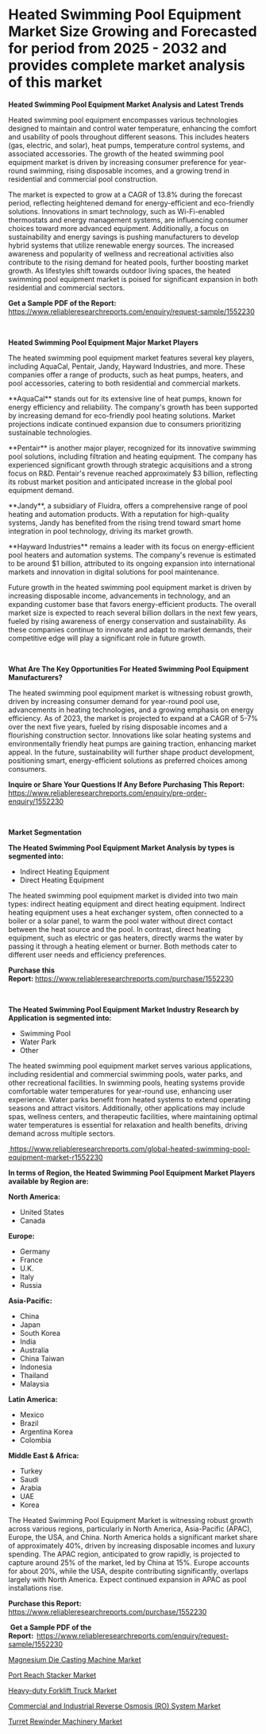 <p><h1>Heated Swimming Pool Equipment Market Size Growing and Forecasted for period from 2025 - 2032 and provides complete market analysis of this market</h1></p><p><strong>Heated Swimming Pool Equipment Market Analysis and Latest Trends</strong></p>
<p><p>Heated swimming pool equipment encompasses various technologies designed to maintain and control water temperature, enhancing the comfort and usability of pools throughout different seasons. This includes heaters (gas, electric, and solar), heat pumps, temperature control systems, and associated accessories. The growth of the heated swimming pool equipment market is driven by increasing consumer preference for year-round swimming, rising disposable incomes, and a growing trend in residential and commercial pool construction.</p><p>The market is expected to grow at a CAGR of 13.8% during the forecast period, reflecting heightened demand for energy-efficient and eco-friendly solutions. Innovations in smart technology, such as Wi-Fi-enabled thermostats and energy management systems, are influencing consumer choices toward more advanced equipment. Additionally, a focus on sustainability and energy savings is pushing manufacturers to develop hybrid systems that utilize renewable energy sources. The increased awareness and popularity of wellness and recreational activities also contribute to the rising demand for heated pools, further boosting market growth. As lifestyles shift towards outdoor living spaces, the heated swimming pool equipment market is poised for significant expansion in both residential and commercial sectors.</p></p>
<p><strong>Get a Sample PDF of the Report:&nbsp;</strong> <a href="https://www.reliableresearchreports.com/enquiry/request-sample/1552230?utm_campaign=13&utm_medium=2&utm_source=Github&utm_content=ia&utm_term=27022025&utm_id=heated-swimming-pool-equipment">https://www.reliableresearchreports.com/enquiry/request-sample/1552230</a></p>
<p>&nbsp;</p>
<p><strong>Heated Swimming Pool Equipment Major Market Players</strong></p>
<p><p>The heated swimming pool equipment market features several key players, including AquaCal, Pentair, Jandy, Hayward Industries, and more. These companies offer a range of products, such as heat pumps, heaters, and pool accessories, catering to both residential and commercial markets.</p><p>**AquaCal** stands out for its extensive line of heat pumps, known for energy efficiency and reliability. The company's growth has been supported by increasing demand for eco-friendly pool heating solutions. Market projections indicate continued expansion due to consumers prioritizing sustainable technologies.</p><p>**Pentair** is another major player, recognized for its innovative swimming pool solutions, including filtration and heating equipment. The company has experienced significant growth through strategic acquisitions and a strong focus on R&D. Pentair's revenue reached approximately $3 billion, reflecting its robust market position and anticipated increase in the global pool equipment demand.</p><p>**Jandy**, a subsidiary of Fluidra, offers a comprehensive range of pool heating and automation products. With a reputation for high-quality systems, Jandy has benefited from the rising trend toward smart home integration in pool technology, driving its market growth.</p><p>**Hayward Industries** remains a leader with its focus on energy-efficient pool heaters and automation systems. The company's revenue is estimated to be around $1 billion, attributed to its ongoing expansion into international markets and innovation in digital solutions for pool maintenance.</p><p>Future growth in the heated swimming pool equipment market is driven by increasing disposable income, advancements in technology, and an expanding customer base that favors energy-efficient products. The overall market size is expected to reach several billion dollars in the next few years, fueled by rising awareness of energy conservation and sustainability. As these companies continue to innovate and adapt to market demands, their competitive edge will play a significant role in future growth.</p></p>
<p>&nbsp;</p>
<p><strong>What Are The Key Opportunities For Heated Swimming Pool Equipment Manufacturers?</strong></p>
<p><p>The heated swimming pool equipment market is witnessing robust growth, driven by increasing consumer demand for year-round pool use, advancements in heating technologies, and a growing emphasis on energy efficiency. As of 2023, the market is projected to expand at a CAGR of 5-7% over the next five years, fueled by rising disposable incomes and a flourishing construction sector. Innovations like solar heating systems and environmentally friendly heat pumps are gaining traction, enhancing market appeal. In the future, sustainability will further shape product development, positioning smart, energy-efficient solutions as preferred choices among consumers.</p></p>
<p><strong>Inquire or Share Your Questions If Any Before Purchasing This Report:</strong> <a href="https://www.reliableresearchreports.com/enquiry/pre-order-enquiry/1552230?utm_campaign=13&utm_medium=2&utm_source=Github&utm_content=ia&utm_term=27022025&utm_id=heated-swimming-pool-equipment">https://www.reliableresearchreports.com/enquiry/pre-order-enquiry/1552230</a></p>
<p>&nbsp;</p>
<p><strong>Market Segmentation</strong></p>
<p><strong>The Heated Swimming Pool Equipment Market Analysis by types is segmented into:</strong></p>
<p><ul><li>Indirect Heating Equipment</li><li>Direct Heating Equipment</li></ul></p>
<p><p>The heated swimming pool equipment market is divided into two main types: indirect heating equipment and direct heating equipment. Indirect heating equipment uses a heat exchanger system, often connected to a boiler or a solar panel, to warm the pool water without direct contact between the heat source and the pool. In contrast, direct heating equipment, such as electric or gas heaters, directly warms the water by passing it through a heating element or burner. Both methods cater to different user needs and efficiency preferences.</p></p>
<p><strong>Purchase this Report:&nbsp;</strong><a href="https://www.reliableresearchreports.com/purchase/1552230?utm_campaign=13&utm_medium=2&utm_source=Github&utm_content=ia&utm_term=27022025&utm_id=heated-swimming-pool-equipment">https://www.reliableresearchreports.com/purchase/1552230</a></p>
<p>&nbsp;</p>
<p><strong>The Heated Swimming Pool Equipment Market Industry Research by Application is segmented into:</strong></p>
<p><ul><li>Swimming Pool</li><li>Water Park</li><li>Other</li></ul></p>
<p><p>The heated swimming pool equipment market serves various applications, including residential and commercial swimming pools, water parks, and other recreational facilities. In swimming pools, heating systems provide comfortable water temperatures for year-round use, enhancing user experience. Water parks benefit from heated systems to extend operating seasons and attract visitors. Additionally, other applications may include spas, wellness centers, and therapeutic facilities, where maintaining optimal water temperatures is essential for relaxation and health benefits, driving demand across multiple sectors.</p></p>
<p><a href="https://www.reliableresearchreports.com/global-heated-swimming-pool-equipment-market-r1552230?utm_campaign=13&utm_medium=2&utm_source=Github&utm_content=ia&utm_term=27022025&utm_id=heated-swimming-pool-equipment">&nbsp;https://www.reliableresearchreports.com/global-heated-swimming-pool-equipment-market-r1552230</a></p>
<p><strong>In terms of Region, the Heated Swimming Pool Equipment Market Players available by Region are:</strong></p>
<p>
    <p> <strong> North America: </strong>
        <ul>
            <li>United States</li>
            <li>Canada</li>
        </ul>
        </p> 
    <p> <strong> Europe: </strong>
        <ul>
            <li>Germany</li>
            <li>France</li>
            <li>U.K.</li>
            <li>Italy</li>
            <li>Russia</li>
        </ul>
        </p> 
    <p> <strong> Asia-Pacific: </strong>
        <ul>
            <li>China</li>
            <li>Japan</li>
            <li>South Korea</li>
            <li>India</li>
            <li>Australia</li>
            <li>China Taiwan</li>
            <li>Indonesia</li>
            <li>Thailand</li>
            <li>Malaysia</li>
        </ul>
        </p> 
    <p> <strong> Latin America: </strong>
        <ul>
            <li>Mexico</li>
            <li>Brazil</li>
            <li>Argentina Korea</li>
            <li>Colombia</li>
        </ul>
        </p> 
    <p> <strong> Middle East & Africa: </strong>
        <ul>
            <li>Turkey</li>
            <li>Saudi</li>
            <li>Arabia</li>
            <li>UAE</li>
            <li>Korea</li>
        </ul>
    </p>
    </p>
<p><p>The Heated Swimming Pool Equipment Market is witnessing robust growth across various regions, particularly in North America, Asia-Pacific (APAC), Europe, the USA, and China. North America holds a significant market share of approximately 40%, driven by increasing disposable incomes and luxury spending. The APAC region, anticipated to grow rapidly, is projected to capture around 25% of the market, led by China at 15%. Europe accounts for about 20%, while the USA, despite contributing significantly, overlaps largely with North America. Expect continued expansion in APAC as pool installations rise.</p></p>
<p><strong>Purchase this Report: </strong><a href="https://www.reliableresearchreports.com/purchase/1552230?utm_campaign=13&utm_medium=2&utm_source=Github&utm_content=ia&utm_term=27022025&utm_id=heated-swimming-pool-equipment">https://www.reliableresearchreports.com/purchase/1552230</a></p>
<p>&nbsp;<strong>Get a Sample PDF of the Report:&nbsp;&nbsp;</strong><a href="https://www.reliableresearchreports.com/enquiry/request-sample/1552230?utm_campaign=13&utm_medium=2&utm_source=Github&utm_content=ia&utm_term=27022025&utm_id=heated-swimming-pool-equipment">https://www.reliableresearchreports.com/enquiry/request-sample/1552230</a></p>
<p><strong></strong></p>
<p><p><a href="https://github.com/vimar16th/Market-Research-Report-List-7/blob/main/magnesium-die-casting-machine-market.md?utm_campaign=13&utm_medium=2&utm_source=Github&utm_content=ia&utm_term=27022025&utm_id=heated-swimming-pool-equipment">Magnesium Die Casting Machine Market</a></p><p><a href="https://github.com/norbupippi93/Market-Research-Report-List-1/blob/main/port-reach-stacker-market.md?utm_campaign=13&utm_medium=2&utm_source=Github&utm_content=ia&utm_term=27022025&utm_id=heated-swimming-pool-equipment">Port Reach Stacker Market</a></p><p><a href="https://github.com/moratronak3q/Market-Research-Report-List-1/blob/main/heavy-duty-forklift-truck-market.md?utm_campaign=13&utm_medium=2&utm_source=Github&utm_content=ia&utm_term=27022025&utm_id=heated-swimming-pool-equipment">Heavy-duty Forklift Truck Market</a></p><p><a href="https://github.com/arionmp/Market-Research-Report-List-5/blob/main/commercial-and-industrial-reverse-osmosis-ro-system-market.md?utm_campaign=13&utm_medium=2&utm_source=Github&utm_content=ia&utm_term=27022025&utm_id=heated-swimming-pool-equipment">Commercial and Industrial Reverse Osmosis (RO) System Market</a></p><p><a href="https://github.com/luckyshygirl/Market-Research-Report-List-7/blob/main/turret-rewinder-machinery-market.md?utm_campaign=13&utm_medium=2&utm_source=Github&utm_content=ia&utm_term=27022025&utm_id=heated-swimming-pool-equipment">Turret Rewinder Machinery Market</a></p></p>